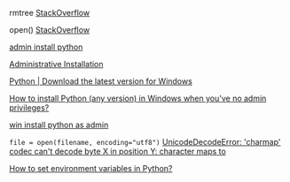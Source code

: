 rmtree [StackOverflow](https://stackoverflow.com/questions/37830326/how-to-avoid-windowserror-error-5-access-is-denied)

open() [StackOverflow](https://stackoverflow.com/questions/22621056/reading-a-text-file-and-moving-files-from-it-to-a-directory)

[admin install python](https://stackoverflow.com/questions/2678702/install-python-2-6-without-using-installer-on-win32/2684631#2684631)

[Administrative Installation](https://learn.microsoft.com/en-us/windows/win32/msi/administrative-installation?redirectedfrom=MSDN)

[Python | Download the latest version for Windows](https://www.python.org/downloads/)

[How to install Python (any version) in Windows when you've no admin privileges?](https://stackoverflow.com/questions/33876657/how-to-install-python-any-version-in-windows-when-youve-no-admin-privileges)

[win install python as admin](https://www.google.com/search?q=win+install+python+as+admin&rlz=1C1YTUH_enIE1084IE1084&oq=win+install+python+as+admin&gs_lcrp=EgZjaHJvbWUyBggAEEUYOTIICAEQABgWGB4yDQgCEAAYhgMYgAQYigUyDQgDEAAYhgMYgAQYigUyDQgEEAAYhgMYgAQYigXSAQg2NTc1ajBqN6gCALACAA&sourceid=chrome&ie=UTF-8)

`file = open(filename, encoding="utf8")` [UnicodeDecodeError: 'charmap' codec can't decode byte X in position Y: character maps to <undefined>](https://stackoverflow.com/questions/9233027/unicodedecodeerror-charmap-codec-cant-decode-byte-x-in-position-y-character)

[How to set environment variables in Python?](https://stackoverflow.com/questions/5971312/how-to-set-environment-variables-in-python)
